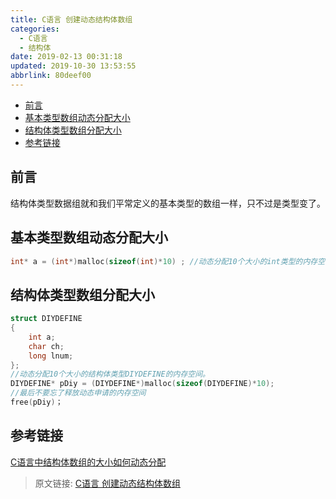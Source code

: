 ```yaml
---
title: C语言 创建动态结构体数组
categories: 
  - C语言
  - 结构体
date: 2019-02-13 00:31:18
updated: 2019-10-30 13:53:55
abbrlink: 80deef00
---
```

- [前言](/blog/html/80deef00/#前言)
- [基本类型数组动态分配大小](/blog/html/80deef00/#基本类型数组动态分配大小)
- [结构体类型数组分配大小](/blog/html/80deef00/#结构体类型数组分配大小)
- [参考链接](/blog/html/80deef00/#参考链接)

<!--more-->
<script src="https://cdn.bootcss.com/jquery/3.4.0/jquery.slim.min.js"></script>
<script>$(document).ready(function () {$(".post-body > ul:nth-child(1)").hide();});</script>

<!--end-->
## 前言 ##
结构体类型数据组就和我们平常定义的基本类型的数组一样，只不过是类型变了。
## 基本类型数组动态分配大小 ##
```c
int* a = (int*)malloc(sizeof(int)*10) ; //动态分配10个大小的int类型的内存空间
```
## 结构体类型数组分配大小 ##
```c
struct DIYDEFINE
{
	int a;
	char ch;
	long lnum;
};
//动态分配10个大小的结构体类型DIYDEFINE的内存空间。 
DIYDEFINE* pDiy = (DIYDEFINE*)malloc(sizeof(DIYDEFINE)*10); 
//最后不要忘了释放动态申请的内存空间
free(pDiy)；
```
## 参考链接 ##
[C语言中结构体数组的大小如何动态分配](https://zhidao.baidu.com/question/1882917470304248548.html?qbl=relate_question_0&word=C%D3%EF%D1%D4%B6%AF%CC%AC%BD%E1%B9%B9%CC%E5%CA%FD%D7%E9)
>原文链接: [C语言 创建动态结构体数组](https://lanlan2017.github.io/blog/80deef00/)

